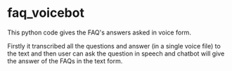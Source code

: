 # faq_voicebot
This python code gives the FAQ's answers asked in voice form.

Firstly it transcribed all the questions and answer (in a single voice file) to the text and then user can ask the question in speech and 
chatbot will give the answer of the FAQs in the text form. 
